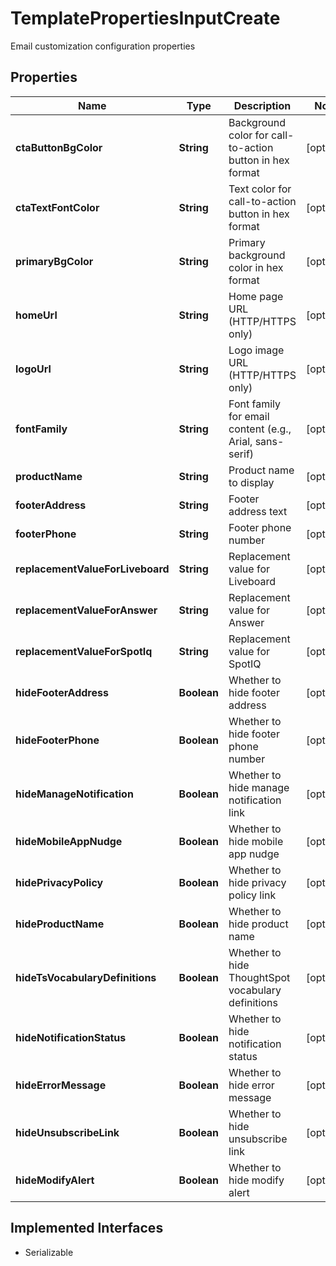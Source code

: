 

# TemplatePropertiesInputCreate

Email customization configuration properties

## Properties

| Name | Type | Description | Notes |
|------------ | ------------- | ------------- | -------------|
|**ctaButtonBgColor** | **String** | Background color for call-to-action button in hex format |  [optional] |
|**ctaTextFontColor** | **String** | Text color for call-to-action button in hex format |  [optional] |
|**primaryBgColor** | **String** | Primary background color in hex format |  [optional] |
|**homeUrl** | **String** | Home page URL (HTTP/HTTPS only) |  [optional] |
|**logoUrl** | **String** | Logo image URL (HTTP/HTTPS only) |  [optional] |
|**fontFamily** | **String** | Font family for email content (e.g., Arial, sans-serif) |  [optional] |
|**productName** | **String** | Product name to display |  [optional] |
|**footerAddress** | **String** | Footer address text |  [optional] |
|**footerPhone** | **String** | Footer phone number |  [optional] |
|**replacementValueForLiveboard** | **String** | Replacement value for Liveboard |  [optional] |
|**replacementValueForAnswer** | **String** | Replacement value for Answer |  [optional] |
|**replacementValueForSpotIq** | **String** | Replacement value for SpotIQ |  [optional] |
|**hideFooterAddress** | **Boolean** | Whether to hide footer address |  [optional] |
|**hideFooterPhone** | **Boolean** | Whether to hide footer phone number |  [optional] |
|**hideManageNotification** | **Boolean** | Whether to hide manage notification link |  [optional] |
|**hideMobileAppNudge** | **Boolean** | Whether to hide mobile app nudge |  [optional] |
|**hidePrivacyPolicy** | **Boolean** | Whether to hide privacy policy link |  [optional] |
|**hideProductName** | **Boolean** | Whether to hide product name |  [optional] |
|**hideTsVocabularyDefinitions** | **Boolean** | Whether to hide ThoughtSpot vocabulary definitions |  [optional] |
|**hideNotificationStatus** | **Boolean** | Whether to hide notification status |  [optional] |
|**hideErrorMessage** | **Boolean** | Whether to hide error message |  [optional] |
|**hideUnsubscribeLink** | **Boolean** | Whether to hide unsubscribe link |  [optional] |
|**hideModifyAlert** | **Boolean** | Whether to hide modify alert |  [optional] |


## Implemented Interfaces

* Serializable


